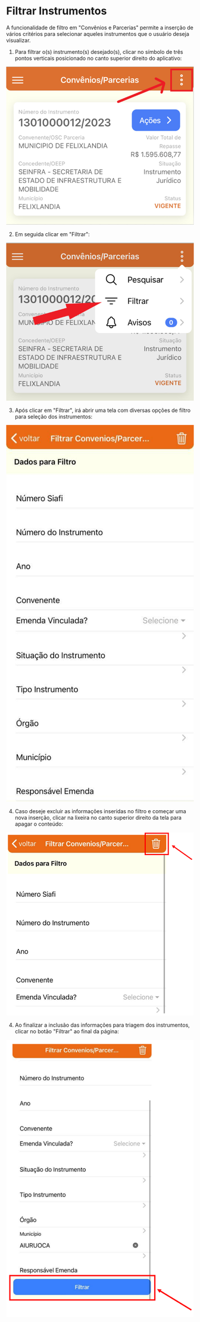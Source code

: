 # Filtrar Instrumentos

A funcionalidade de filtro em "Convênios e Parcerias" permite a inserção de vários critérios para selecionar aqueles instrumentos que o usuário deseja visualizar.

1. Para filtrar o(s) instrumento(s) desejado(s), clicar no símbolo de três pontos verticais posicionado no canto superior direito do aplicativo:

![](<../../../.gitbook/assets/image (58).png>)

2. Em seguida clicar em "Filtrar":

![](<../../../.gitbook/assets/image (56).png>)

3. Após clicar em "Filtrar", irá abrir uma tela com diversas opções de filtro para seleção dos instrumentos:

![](<../../../.gitbook/assets/WhatsApp Image 2023-03-01 at 10.24.35.jpeg>)

4. Caso deseje excluir as informações inseridas no filtro e começar uma nova inserção, clicar na lixeira no canto superior direito da tela para apagar o conteúdo:

![](<../../../.gitbook/assets/image (60).png>)

4. Ao finalizar a inclusão das informações para triagem dos instrumentos, clicar no botão "Filtrar" ao final da página:

![](<../../../.gitbook/assets/image (13) (1) (1).png>)
